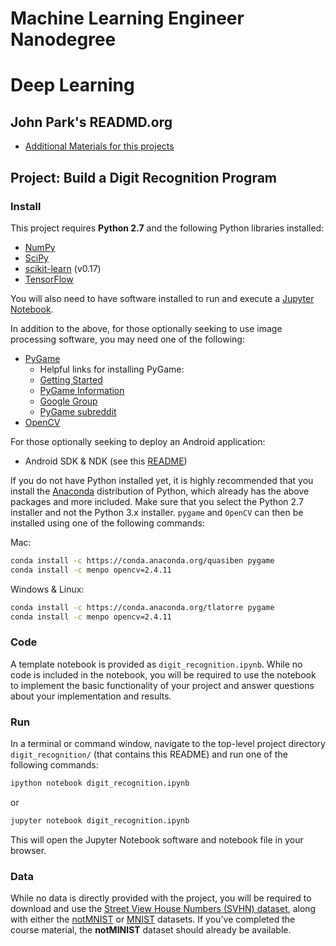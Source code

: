 # Machine Learning Engineer Nanodegree
# Deep Learning
## John Park's READMD.org ##
- [Additional Materials for this projects](README.org)

## Project: Build a Digit Recognition Program
### Install

This project requires **Python 2.7** and the following Python libraries installed:

- [NumPy](http://www.numpy.org/)
- [SciPy](https://www.scipy.org/)
- [scikit-learn](http://scikit-learn.org/0.17/install.html) (v0.17)
- [TensorFlow](http://tensorflow.org)

You will also need to have software installed to run and execute a [Jupyter Notebook](http://ipython.org/notebook.html).

In addition to the above, for those optionally seeking to use image processing software, you may need one of the following:
- [PyGame](http://pygame.org/)
   - Helpful links for installing PyGame:
   - [Getting Started](https://www.pygame.org/wiki/GettingStarted)
   - [PyGame Information](http://www.pygame.org/wiki/info)
   - [Google Group](https://groups.google.com/forum/#!forum/pygame-mirror-on-google-groups)
   - [PyGame subreddit](https://www.reddit.com/r/pygame/)
- [OpenCV](http://opencv.org/)

For those optionally seeking to deploy an Android application:
- Android SDK & NDK (see this [README](https://github.com/tensorflow/tensorflow/blob/master/tensorflow/examples/android/README.md))

If you do not have Python installed yet, it is highly recommended that you install the [Anaconda](http://continuum.io/downloads) distribution of Python, which already has the above packages and more included. Make sure that you select the Python 2.7 installer and not the Python 3.x installer. `pygame` and `OpenCV` can then be installed using one of the following commands:

Mac:  
```bash
conda install -c https://conda.anaconda.org/quasiben pygame
conda install -c menpo opencv=2.4.11
```

Windows & Linux:  
```bash
conda install -c https://conda.anaconda.org/tlatorre pygame
conda install -c menpo opencv=2.4.11
```

### Code

A template notebook is provided as `digit_recognition.ipynb`. While no code is included in the notebook, you will be required to use the notebook to implement the basic functionality of your project and answer questions about your implementation and results. 

### Run

In a terminal or command window, navigate to the top-level project directory `digit_recognition/` (that contains this README) and run one of the following commands:

```bash
ipython notebook digit_recognition.ipynb
```  
or
```bash
jupyter notebook digit_recognition.ipynb
```

This will open the Jupyter Notebook software and notebook file in your browser.


### Data

While no data is directly provided with the project, you will be required to download and use the [Street View House Numbers (SVHN) dataset](http://ufldl.stanford.edu/housenumbers/), along with either the [notMNIST](http://yaroslavvb.blogspot.com/2011/09/notmnist-dataset.html) or [MNIST](http://yann.lecun.com/exdb/mnist/) datasets. If you've completed the course material, the **notMINIST** dataset should already be available.
